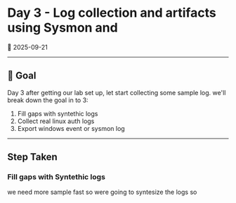 # Day 3 - Log collection and artifacts using Sysmon and 

📅 2025-09-21

---
## 🎯 Goal
Day 3 after getting our lab set up, let start collecting some sample log. we'll break down the goal in to 3:
1. Fill gaps with syntethic logs
2. Collect real linux auth logs
3. Export windows event or sysmon log

---

## Step Taken


### Fill gaps with Syntethic logs
we need more sample fast so were going to syntesize the logs so 
